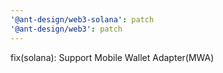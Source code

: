 ```yaml
---
'@ant-design/web3-solana': patch
'@ant-design/web3': patch
---
```


fix(solana): Support Mobile Wallet Adapter(MWA)
